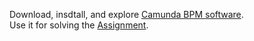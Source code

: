 Download, insdtall, and explore [Camunda BPM software](https://camunda.com/download/). <br>Use it for solving the [Assignment](https://github.com/datsoftlyngby/soft2019fall-si/edit/master/docs/Sessions/Week40/Assignments).
